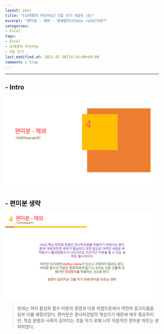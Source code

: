 ```yaml
---
layout: post
title: "[오태경의 머신러닝] 5일 단기 4일차 (4)"
excerpt: "편미분 - 제외 - 연쇄법칙(Chain rule)이란?"
categories:
- Excel
tags:
- Excel
- 오태경의 머신러닝
- 5일 단기
last_modified_at: 2021-07-30T14:54:00+09:00
comments : true
---
```

<hr>

<h2>- Intro</h2>
<div style="text-align: center;">
    <img src="/assets/post-image/Excel-5일-단기-4/슬라이드30.PNG">
</div>

<br>
<h2>- 편미분 생략</h2>
<div style="text-align: center;">
    <img src="/assets/post-image/Excel-5일-단기-4/슬라이드31.PNG">
</div>

> 원래는 여러 활성화 함수 미분의 증명과 다층 퍼셉트론에서 역전파 알고리즘을 일부 다룰 예정이었다. 편미분은 경사하강법의 핵심이기 때문에 매우 중요하지만, 학습 분량과 사족이 길어지는 것을 막기 위해 너무 이론적인 편미분 파트는 생략하였다.

<br>